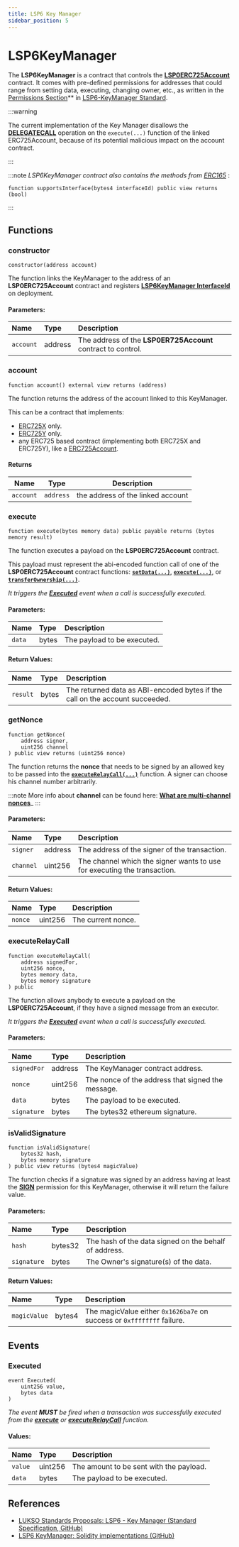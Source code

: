 ```yaml
---
title: LSP6 Key Manager
sidebar_position: 5
---
```


# LSP6KeyManager

The **LSP6KeyManager** is a contract that controls the **[LSP0ERC725Account](./02-lsp0-erc725-account.md)** contract. It comes with pre-defined permissions for addresses that could range from setting data, executing, changing owner, etc., as written in the [Permissions Section](../universal-profile/06-lsp6-key-manager.md#-types-of-permissions)\*\* in [LSP6-KeyManager Standard](../universal-profile/06-lsp6-key-manager.md).

:::warning

The current implementation of the Key Manager disallows the **[DELEGATECALL](../universal-profile/06-lsp6-key-manager.md#permissions-value)** operation on the `execute(...)` function of the linked ERC725Account, because of its potential malicious impact on the account contract.

:::

:::note
_LSP6KeyManager contract also contains the methods from_ [_ERC165_](https://eips.ethereum.org/EIPS/eip-165) :

```solidity
function supportsInterface(bytes4 interfaceId) public view returns (bool)
```

:::

## Functions

### constructor

```solidity
constructor(address account)
```

The function links the KeyManager to the address of an **LSP0ERC725Account** contract and registers **[LSP6KeyManager InterfaceId](./10-interface-ids.md)** on deployment.

#### Parameters:

| Name      | Type    | Description                                                  |
| :-------- | :------ | :----------------------------------------------------------- |
| `account` | address | The address of the **LSP0ER725Account** contract to control. |

### account

```solidity
function account() external view returns (address)
```

The function returns the address of the account linked to this KeyManager.

This can be a contract that implements:

- [ERC725X](https://github.com/ERC725Alliance/ERC725/blob/main/docs/ERC-725.md#erc725x) only.
- [ERC725Y](https://github.com/ERC725Alliance/ERC725/blob/main/docs/ERC-725.md#erc725y) only.
- any ERC725 based contract (implementing both ERC725X and ERC725Y), like a [ERC725Account](../smart-contracts/02-lsp0-erc725-account.md).

#### Returns

| Name      | Type      | Description                       |
| --------- | --------- | --------------------------------- |
| `account` | `address` | the address of the linked account |

### execute

```solidity
function execute(bytes memory data) public payable returns (bytes memory result)
```

The function executes a payload on the **LSP0ERC725Account** contract.

This payload must represent the abi-encoded function call of one of the **LSP0ERC725Account** contract functions: **[`setData(...)`](./02-lsp0-erc725-account.md#setdata)**, **[`execute(...)`](./02-lsp0-erc725-account.md#execute)**, or **[`transferOwnership(...)`](./02-lsp0-erc725-account.md#transferownership)**.

_It triggers the **[Executed](#executed)** event when a call is successfully executed._

#### Parameters:

| Name   | Type  | Description                 |
| :----- | :---- | :-------------------------- |
| `data` | bytes | The payload to be executed. |

#### Return Values:

| Name     | Type  | Description                                                                  |
| :------- | :---- | :--------------------------------------------------------------------------- |
| `result` | bytes | The returned data as ABI-encoded bytes if the call on the account succeeded. |

### getNonce

```solidity
function getNonce(
    address signer,
    uint256 channel
) public view returns (uint256 nonce)
```

The function returns the **nonce** that needs to be signed by an allowed key to be passed into the **[`executeRelayCall(...)`](#executerelaycall)** function. A signer can choose his channel number arbitrarily.

:::note
More info about **channel** can be found here: **[What are multi-channel nonces](../faq/01-channel-nonce.md)**\_
:::

#### Parameters:

| Name      | Type    | Description                                                              |
| :-------- | :------ | :----------------------------------------------------------------------- |
| `signer`  | address | The address of the signer of the transaction.                            |
| `channel` | uint256 | The channel which the signer wants to use for executing the transaction. |

#### Return Values:

| Name    | Type    | Description        |
| :------ | :------ | :----------------- |
| `nonce` | uint256 | The current nonce. |

### executeRelayCall

```solidity
function executeRelayCall(
    address signedFor,
    uint256 nonce,
    bytes memory data,
    bytes memory signature
) public
```

The function allows anybody to execute a payload on the **LSP0ERC725Account**, if they have a signed message from an executor.

_It triggers the **[Executed](#executed)** event when a call is successfully executed._

#### Parameters:

| Name        | Type    | Description                                       |
| :---------- | :------ | :------------------------------------------------ |
| `signedFor` | address | The KeyManager contract address.                  |
| `nonce`     | uint256 | The nonce of the address that signed the message. |
| `data`      | bytes   | The payload to be executed.                       |
| `signature` | bytes   | The bytes32 ethereum signature.                   |

### isValidSignature

```solidity
function isValidSignature(
    bytes32 hash,
    bytes memory signature
) public view returns (bytes4 magicValue)
```

The function checks if a signature was signed by an address having at least the **[SIGN](../universal-profile/06-lsp6-key-manager.md/#permission-values)** permission for this KeyManager, otherwise it will return the failure value.

#### Parameters:

| Name        | Type    | Description                                           |
| :---------- | :------ | :---------------------------------------------------- |
| `hash`      | bytes32 | The hash of the data signed on the behalf of address. |
| `signature` | bytes   | The Owner's signature(s) of the data.                 |

#### Return Values:

| Name         | Type   | Description                                                            |
| :----------- | :----- | :--------------------------------------------------------------------- |
| `magicValue` | bytes4 | The magicValue either `0x1626ba7e` on success or `0xffffffff` failure. |

## Events

### Executed

```solidity
event Executed(
    uint256 value,
    bytes data
)
```

_The event **MUST** be fired when a transaction was successfully executed from the **[execute](#execute)** or **[executeRelayCall](#executerelaycall)** function._

#### Values:

| Name    | Type    | Description                             |
| :------ | :------ | :-------------------------------------- |
| `value` | uint256 | The amount to be sent with the payload. |
| `data`  | bytes   | The payload to be executed.             |

## References

- [LUKSO Standards Proposals: LSP6 - Key Manager (Standard Specification, GitHub)](https://github.com/lukso-network/LIPs/blob/main/LSPs/LSP-6-KeyManager.md)
- [LSP6 KeyManager: Solidity implementations (GitHub)](https://github.com/lukso-network/lsp-universalprofile-smart-contracts/tree/develop/contracts/LSP6KeyManager)
